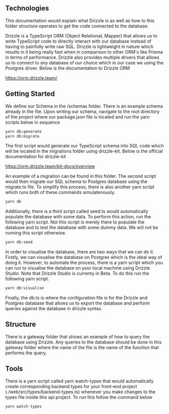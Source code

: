 ## Technologies

This documentation would explain what Drizzle is as well as how to this folder structure operates to get the code connected to the database.

Drizzle is a TypeScript ORM (Object RelationaL Mapper) that allows us to write TypeScript code to directly interact with our database instead of having to painfully write raw SQL. Drizzle is lightweight in nature which results in it being really fast when in comparison to other ORM's like Prisma in terms of performance. Drizzle also provides multiple drivers that allows us to connect to any database of our choice which in our case we using the Postgres driver. Below is the documentation to Drizzle ORM

https://orm.drizzle.team/

## Getting Started

We define our Schema in the /schemas folder. There is an example schema already in the file. Upon writing our schema, navigate to the root directory of the project where our package.json file is located and run the yarn scripts below in sequence

```bash
yarn db:generate
yarn db:migrate
```

The first script would generate our TypeScript schema into SQL code which will be located in the migrations folder using drizzle-kit. Below is the official documentation for drizzle-kit

https://orm.drizzle.team/kit-docs/overview

An example of a migration can be found in this folder. The second script would then migrate our SQL schema to Postgres database using the migrate.ts file. To simplify this process, there is also another yarn script which runs both of these commands simulatenously.

```bash
yarn db
```

Additionally, there is a third script called seed.ts would automatically populate the database with some data. To perform this action, run the following yarn script. Not this script is merely there to populate the database and to test the database with some dummy data. We will not be running this script otherwise.

```bash
yarn db:seed
```

In order to visualise the database, there are two ways that we can do it. Firstly, we can visualise the database on Postgres which is the ideal way of doing it. However, to automate the process, there is a yarn script which you can run to visualise the database on your local machine using Drizzle Studio. Note that Drizzle Studio is currenty in Beta. To do this run the following yarn script.

```bash
yarn db:visualise
```

Finally, the db.ts is where the configuration file is for the Drizzle and Postgres database that allows us to export the database and perform queries against the database in drizzle syntax.

## Structure

There is a gateway folder that shows an example of how to query the database using Drizzle. Any queries to the database should be done in this gateway folder where the name of the file is the name of the function that performs the query.

## Tools

There is a yarn script called yarn watch-types that would automatically create corresponding backend types for your front-end project (./web/src/types/backend-types.ts) whenever you make changes to the types file inside this api project. To run this follow the command below

```bash
yarn watch-types
```
